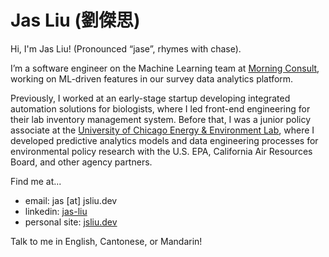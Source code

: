 # Jas Liu (劉傑思)

Hi, I'm Jas Liu! (Pronounced “jase”, rhymes with chase).

I’m a software engineer on the Machine Learning team at [Morning Consult](https://morningconsult.com/), working on ML-driven features in our survey data analytics platform.

Previously, I worked at an early-stage startup developing integrated automation solutions for biologists, where I led front-end engineering for their lab inventory management system. Before that, I was a junior policy associate at the [University of Chicago Energy & Environment Lab](https://urbanlabs.uchicago.edu/labs/energy-environment), where I developed predictive analytics models and data engineering processes for environmental policy research with the U.S. EPA, California Air Resources Board, and other agency partners.

Find me at...

- email: jas \[at\] jsliu.dev
- linkedin: [jas-liu](https://www.linkedin.com/in/jas-liu/)
- personal site: [jsliu.dev](https://jsliu.dev)

Talk to me in English, Cantonese, or Mandarin!

<!--
**jasopolis/jasopolis** is a ✨ _special_ ✨ repository because its `README.md` (this file) appears on your GitHub profile.

Here are some ideas to get you started:

- 🔭 I’m currently working on ...
- 🌱 I’m currently learning ...
- 👯 I’m looking to collaborate on ...
- 🤔 I’m looking for help with ...
- 💬 Ask me about ...
- 📫 How to reach me: ...
- 😄 Pronouns: ...
- ⚡ Fun fact: ...
-->
